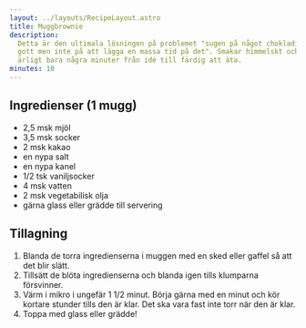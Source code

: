 ```yaml
---
layout: ../layouts/RecipeLayout.astro
title: Muggbrownie
description:
  Detta är den ultimala lösningen på problemet "sugen på något chokladigt och
  gott men inte på att lägga en massa tid på det". Smakar himmelskt och tar helt
  ärligt bara några minuter från idé till färdig att äta.
minutes: 10
---
```


## Ingredienser (1 mugg)

- 2,5 msk mjöl
- 3,5 msk socker
- 2 msk kakao
- en nypa salt
- en nypa kanel
- 1/2 tsk vaniljsocker
- 4 msk vatten
- 2 msk vegetabilisk olja
- gärna glass eller grädde till servering

## Tillagning

1. Blanda de torra ingredienserna i muggen med en sked eller gaffel så att det
   blir slätt.
1. Tillsätt de blöta ingredienserna och blanda igen tills klumparna försvinner.
1. Värm i mikro i ungefär 1 1/2 minut. Börja gärna med en minut och kör kortare
   stunder tills den är klar. Det ska vara fast inte torr när den är klar.
1. Toppa med glass eller grädde!
